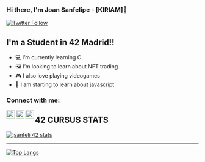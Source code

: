 ### Hi there, I'm Joan Sanfelipe - [KIRIAM]👋

[![Twitter Follow](https://img.shields.io/twitter/follow/_Kiriam?color=1DA1F2&logo=twitter&style=for-the-badge)](https://twitter.com/_Kiriam)

## I'm a Student in 42 Madrid!!

- 💻 I’m currently learning C
- 🖼 I’m looking to learn about NFT trading
- 🎮 I also love playing videogames
- 🧠 I am starting to learn about javascript

### Connect with me:

[<img align="left" alt="KiriamBlu | Twitter" width="22px" src="https://cdn.jsdelivr.net/npm/simple-icons@v3/icons/twitter.svg" />][twitter]
[<img align="left" alt="KiriamBlu | LinkedIn" width="22px" src="https://cdn.jsdelivr.net/npm/simple-icons@v3/icons/linkedin.svg" />][linkedin]
[<img align="left" alt="KiriamBlu | Instagram" width="22px" src="https://cdn.jsdelivr.net/npm/simple-icons@v3/icons/instagram.svg" />][instagram]

## 42 CURSUS STATS
[![jsanfeli 42 stats](https://badge42.herokuapp.com/api/stats/jsanfeli?privacyEmail=false)](https://profile.intra.42.fr/users/jsanfeli/)

------------------------------------------------------------

[![Top Langs](https://github-readme-stats.vercel.app/api/top-langs/?username=KiriamBlu&layout=compact)](https://github.com/anuraghazra/github-readme-stats)

<br />
<!--
**KiriamBlu/KiriamBlu** is a ✨ _special_ ✨ repository because its `README.md` (this file) appears on your GitHub profile.
-->
<br />

</details>

[twitter]: https://twitter.com/_Kiriam
[instagram]: https://www.instagram.com/__kiriam/
[linkedin]: https://linkedin.com/in/Joan_Sanfelipe
